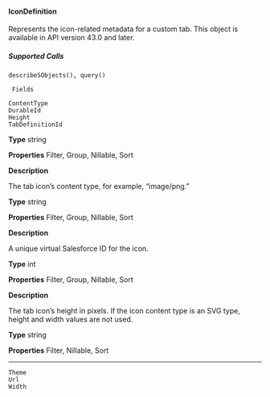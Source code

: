 #### IconDefinition

Represents the icon-related metadata for a custom tab. This object is available in API version 43.0 and later.

##### Supported Calls
```
describeSObjects(), query()

 Fields

```
```
ContentType
DurableId
Height
TabDefinitionId

```

**Type**
string

**Properties**
Filter, Group, Nillable, Sort

**Description**

The tab icon’s content type, for example, “image/png.”

**Type**
string

**Properties**
Filter, Group, Nillable, Sort

**Description**

A unique virtual Salesforce ID for the icon.

**Type**
int

**Properties**
Filter, Group, Nillable, Sort

**Description**

The tab icon’s height in pixels. If the icon content type is an SVG type, height and
width values are not used.

**Type**
string

**Properties**
Filter, Nillable, Sort


-----

```
Theme
Url
Width
